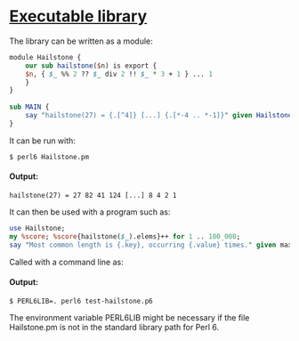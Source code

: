 [1]: https://rosettacode.org/wiki/Executable_library

# [Executable library][1]

The library can be written as a module:

```perl
module Hailstone {
    our sub hailstone($n) is export {
	$n, { $_ %% 2 ?? $_ div 2 !! $_ * 3 + 1 } ... 1
    }
}
 
sub MAIN {
    say "hailstone(27) = {.[^4]} [...] {.[*-4 .. *-1]}" given Hailstone::hailstone 27;
}
```


It can be run with:

```text
$ perl6 Hailstone.pm
```

#### Output:
```
hailstone(27) = 27 82 41 124 [...] 8 4 2 1
```


It can then be used with a program such as:

```perl
use Hailstone;
my %score; %score{hailstone($_).elems}++ for 1 .. 100_000;
say "Most common length is {.key}, occurring {.value} times." given max :by(*.value), %score;
```


Called with a command line as:


#### Output:
```
$ PERL6LIB=. perl6 test-hailstone.p6
```


The environment variable PERL6LIB might be necessary if the file Hailstone.pm is not in the standard library path for Perl 6.